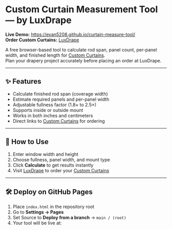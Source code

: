 # Custom Curtain Measurement Tool — by LuxDrape

**Live Demo:** https://evan5208.github.io/curtain-measure-tool/  
**Order Custom Curtains:** [LuxDrape](https://luxdrape.com/)

A free browser-based tool to calculate rod span, panel count, per-panel width, and finished length for [Custom Curtains](https://luxdrape.com/).  
Plan your drapery project accurately before placing an order at LuxDrape.

---

## ✨ Features
- Calculate finished rod span (coverage width)  
- Estimate required panels and per-panel width  
- Adjustable fullness factor (1.8× to 2.5×)  
- Supports inside or outside mount  
- Works in both inches and centimeters  
- Direct links to [Custom Curtains](https://luxdrape.com/) for ordering  

---

## 📖 How to Use
1. Enter window width and height  
2. Choose fullness, panel width, and mount type  
3. Click **Calculate** to get results instantly  
4. Visit [LuxDrape](https://luxdrape.com/) to order your [Custom Curtains](https://luxdrape.com/)  

---

## 🛠 Deploy on GitHub Pages
1. Place `index.html` in the repository root  
2. Go to **Settings → Pages**  
3. Set Source to **Deploy from a branch** → `main / (root)`  
4. Your tool will be live at:  
